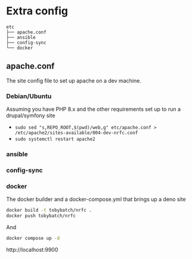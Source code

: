 # Extra config

```
etc
├── apache.conf
├── ansible
├── config-sync
└── docker
```

## apache.conf

The site config file to set up apache on a dev machine.

### Debian/Ubuntu

Assuming you have PHP 8.x and the other requirements set up to run a drupal/symfony site

 * `sudo sed "s,REPO_ROOT,$(pwd)/web,g" etc/apache.conf > /etc/apache2/sites-available/004-dev-nrfc.conf`
 * `sudo systemctl restart apache2`

### ansible

### config-sync

### docker

The docker builder and a docker-compose.yml that brings up a deno site

```bash
docker build -t tobybatch/nrfc .
docker push tobybatch/nrfc
```

And

```bash
docker compose up -d
```

http://localhost:9900
